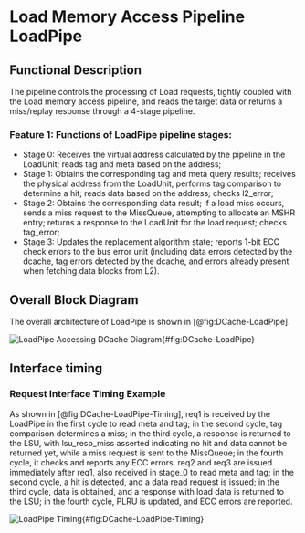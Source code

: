 # Load Memory Access Pipeline LoadPipe

## Functional Description

The pipeline controls the processing of Load requests, tightly coupled with the
Load memory access pipeline, and reads the target data or returns a miss/replay
response through a 4-stage pipeline.

### Feature 1: Functions of LoadPipe pipeline stages:

* Stage 0: Receives the virtual address calculated by the pipeline in the
  LoadUnit; reads tag and meta based on the address;
* Stage 1: Obtains the corresponding tag and meta query results; receives the
  physical address from the LoadUnit, performs tag comparison to determine a
  hit; reads data based on the address; checks l2_error;
* Stage 2: Obtains the corresponding data result; if a load miss occurs, sends a
  miss request to the MissQueue, attempting to allocate an MSHR entry; returns a
  response to the LoadUnit for the load request; checks tag_error;
* Stage 3: Updates the replacement algorithm state; reports 1-bit ECC check
  errors to the bus error unit (including data errors detected by the dcache,
  tag errors detected by the dcache, and errors already present when fetching
  data blocks from L2).

## Overall Block Diagram

The overall architecture of LoadPipe is shown in [@fig:DCache-LoadPipe].

![LoadPipe Accessing DCache
Diagram](./figure/DCache-LoadPipe.svg){#fig:DCache-LoadPipe}

## Interface timing

### Request Interface Timing Example

As shown in [@fig:DCache-LoadPipe-Timing], req1 is received by the LoadPipe in
the first cycle to read meta and tag; in the second cycle, tag comparison
determines a miss; in the third cycle, a response is returned to the LSU, with
lsu_resp_miss asserted indicating no hit and data cannot be returned yet, while
a miss request is sent to the MissQueue; in the fourth cycle, it checks and
reports any ECC errors. req2 and req3 are issued immediately after req1, also
received in stage_0 to read meta and tag; in the second cycle, a hit is
detected, and a data read request is issued; in the third cycle, data is
obtained, and a response with load data is returned to the LSU; in the fourth
cycle, PLRU is updated, and ECC errors are reported.

![LoadPipe
Timing](./figure/DCache-LoadPipe-Timing.svg){#fig:DCache-LoadPipe-Timing}
